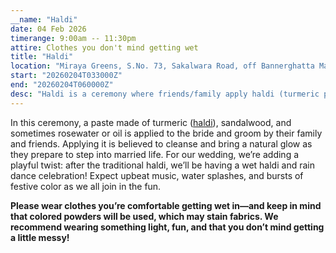 ```yaml
---
__name: "Haldi"
date: 04 Feb 2026
timerange: 9:00am -- 11:30pm
attire: Clothes you don't mind getting wet
title: "Haldi"
location: "Miraya Greens, S.No. 73, Sakalwara Road, off Bannerghatta Main Road, Bengaluru, Karnataka 560083, India"
start: "20260204T033000Z"
end: "20260204T060000Z"
desc: "Haldi is a ceremony where friends/family apply haldi (turmeric paste) on the bride and groom's face and body."
---
```

In this ceremony, a paste made of turmeric ([haldi](https://en.wikipedia.org/wiki/Turmeric)), sandalwood, and sometimes rosewater or oil is applied to the bride and groom by their family and friends. Applying it is believed to cleanse and bring a natural glow as they prepare to step into married life. For our wedding, we’re adding a playful twist: after the traditional haldi, we’ll be having a wet haldi and rain dance celebration! Expect upbeat music, water splashes, and bursts of festive color as we all join in the fun.

__Please wear clothes you’re comfortable getting wet in—and keep in mind that colored powders will be used, which may stain fabrics. We recommend wearing something light, fun, and that you don’t mind getting a little messy!__